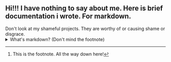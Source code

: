 <h2>
     Hi!!! I have nothing to say about me. Here is brief documentation i wrote. For markdown.
</h2>

<p3>
     Don't look at my shameful projects. They are worthy of or causing shame or disgrace.
</p3>
<details>
<summary>What's markdown? (Don't mind the footnote)</summary>

<p align='center'>
     <img src="https://cdn.discordapp.com/emojis/1079175615887970344.webp" alt="monokoup" width="100" height="100">
     <a href="https://www.markdownguide.org/">
          <img src="https://skillicons.dev/icons?i=md" alt="Markdown" width="100" height="100">
     </a>
</p>

<h1 align="center">
     Markdown
</h1>
<h3 align="center">
     A lightweight markup language that allows you to format text easily. It's widely used for writing documents, web content, and README files on platforms like GitHub. Markdown offers a range of features, from simple text formatting to more advanced elements.
</h3>

---

## Here's a showcase of Markdown's most useful features:

---
## 1. Headers

# Header 1
## Header 2
### Header 3

<details>
<summary>Show Markdown</summary>

```markdown
# Header 1
## Header 2
### Header 3
```

</details>

## 2. Emphasis (Bold and Italic)

**Bold Text**
*Italic Text*

<details>
<summary>Show Markdown</summary>

```markdown
**Bold Text**
*Italic Text*
```

</details>

## 3. Lists
### Unordered Lists

- Item 1
- Item 2
  - Subitem 2.1
  - Subitem 2.2

<details>
<summary>Show Markdown</summary>

```markdown
- Item 1
- Item 2
  - Subitem 2.1
  - Subitem 2.2
```

</details>

### Ordered Lists

1. First Item
2. Second Item

<details>
<summary>Show Markdown</summary>

```markdown
1. First Item
2. Second Item
```

</details>

## 4. Links

[Link Text](http://www.example.com)

<details>
<summary>Show Markdown</summary>

```markdown
[Link Text](http://www.example.com)
```

</details>

## 5. Images

![Alt Text](https://http.cat/status/404.jpg)

<details>
<summary>Show Markdown</summary>

```markdown
![Alt Text](https://http.cat/status/404.jpg)
```

</details>

## 6. Blockquotes

> This is a blockquote.

<details>
<summary>Show Markdown</summary>

```markdown
> This is a blockquote.

# wtf green text!!
```

</details>

## 7. Code
### Inline Code

Use backticks to format `inline code`.

<details>
<summary>Show Markdown</summary>

```markdown
Use backticks to format `inline code`.
```

</details>

### Code Blocks

```python
def true_function():
    return True
```

<details>
<summary>Show Markdown</summary>

```markdown
     ```python
     def example_function():
         return "Hello, World!"
     ```
```
</details>

## 8. Horizontal Rules

---

<details>
<summary>Show Markdown</summary>

```markdown
---
```

</details>

## 9. Tables

| Header 1 | Header 2 |
|----------|----------|
| Row 1, Col 1 | Row 1, Col 2 |
| Row 2, Col 1 | Row 2, Col 2 |

<details>
<summary>Show Markdown</summary>

```markdown
| Header 1 | Header 2 |
|----------|----------|
| Row 1, Col 1 | Row 1, Col 2 |
| Row 2, Col 1 | Row 2, Col 2 |
```

</details>

## 10. Task Lists

- [x] Task 1
- [ ] Task 2
- [ ] Task 3

<details>
<summary>Show Markdown</summary>

```markdown
- [x] Task 1
- [ ] Task 2
- [ ] Task 3
```

</details>

## 11. Footnotes

Here's a footnote reference[^1].

[^1]: This is the footnote. All the way down here!
<details>
<summary>Show Markdown</summary>

```markdown
Here's a footnote reference[^1].

[^1]: This is the footnote. All the way down here!
```

</details>

## 12. Strikethrough

~~This text is strikethrough.~~

<details>
<summary>Show Markdown</summary>

```markdown
~~This text is strikethrough.~~
```

</details>


## 13. HTML Elements (for advanced use)

You can also use HTML tags within Markdown for more advanced formatting when Markdown's features are insufficient.

<kbd>Ctrl</kbd>+<kbd>C</kbd>

^^^ i love this thing - here's some HTML vvv

<body>
  <h1>HTML Example</h1>
  <p>This is a paragraph of text content.</p>
  <strong>Bold Text</strong>
  <em>Italic Text</em>
  <ul>
    <li>Item 1</li>
    <li>Item 2</li>
  </ul>
  <a href="https://www.example.com">Example Link</a>
  <img src="image.jpg" alt="Image Alt Text">
  <code>Inline Code</code>
  <blockquote>This is a blockquote.</blockquote>
</body>

<details>
<summary>Show Markdown</summary>

```markdown
You can also use HTML tags within Markdown for more advanced formatting when Markdown's features are insufficient.

<kbd>Ctrl</kbd>+<kbd>C</kbd>

^^^ i love this thing - here's some HTML vvv

<!-- You don't need to include the body tags, but it looked ugly without. -->

<body>
  <h1>HTML Example</h1>
  <p>This is a paragraph of text content.</p>
  <strong>Bold Text</strong>
  <em>Italic Text</em>
  <ul>
    <li>Item 1</li>
    <li>Item 2</li>
  </ul>
  <a href="https://www.example.com">Example Link</a>
  <img src="image.jpg" alt="Image Alt Text">
  <code>Inline Code</code>
  <blockquote>This is a blockquote.</blockquote>
</body>
```

</details>

There it is for you!! There's plenty more to discover, the only limit is your immagination!! (And styles, you can't use css here.)
</details>

